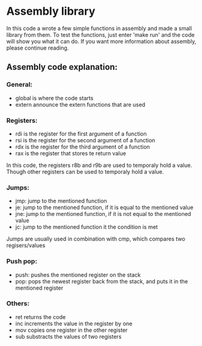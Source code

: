 # Assembly library
In this code a wrote a few simple functions in assembly and made a small library from them.
To test the functions, just enter 'make run' and the code will show you what it can do.
If you want more information about assembly, please continue reading.

## Assembly code explanation:
### General:
 - global is where the code starts
 - extern announce the extern functions that are used

### Registers:
 - rdi is the register for the first argument of a function
 - rsi is the register for the second argument of a function
 - rdx is the register for the third argument of a function
 - rax is the register that stores te return value

In this code, the registers r8b and r9b are used to temporaly hold a value. Though other registers can be used to temporaly hold a value.

### Jumps:
 - jmp: jump to the mentioned function
 - je: jump to the mentioned function, if it is equal to the mentioned value
 - jne: jump to the mentioned function, if it is not equal to the mentioned value
 - jc: jump to the mentioned function it the condition is met

Jumps are usually used in combination with cmp, which compares two regisers/values

### Push pop:
 - push: pushes the mentioned register on the stack
 - pop: pops the newest register back from the stack, and puts it in the mentioned register

### Others:
 - ret returns the code
 - inc increments the value in the register by one
 - mov copies one register in the other register
 - sub substracts the values of two registers